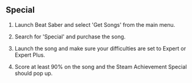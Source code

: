 ## Special

1. Launch Beat Saber and select 'Get Songs' from the main menu.

2. Search for 'Special' and purchase the song.

3. Launch the song and make sure your difficulties are set to Expert or Expert Plus.

4. Score at least 90% on the song and the Steam Achievement Special should pop up.